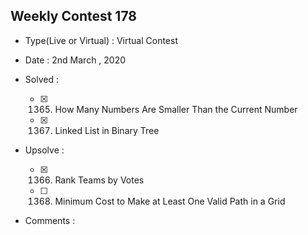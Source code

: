 ## Weekly Contest 178

* Type(Live or Virtual) : Virtual Contest

* Date : 2nd March , 2020

* Solved :
    
    * [X] 1365. How Many Numbers Are Smaller Than the Current Number
    * [X] 1367. Linked List in Binary Tree


* Upsolve :

    * [X] 1366. Rank Teams by Votes
    * [ ] 1368. Minimum Cost to Make at Least One Valid Path in a Grid

* Comments :
